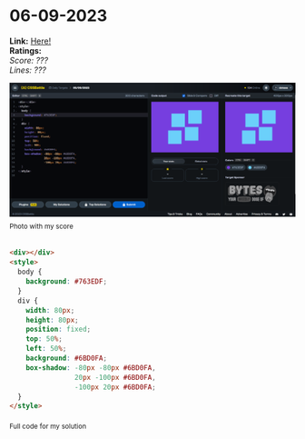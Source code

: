 # 06-09-2023

**Link:** [Here!](https://cssbattle.dev/play/AXGhRdSBRbFCfpYCstpM)
<br>
**Ratings:**
<br>
*Score: ???*
<br>
*Lines: ???*

![06-09-2023](/daily-targets/05-09-2023/05-09-2023-solution.png)
<sub>Photo with my score</sub>
<br>
<br>

```html
<div></div>
<style>
  body {
    background: #763EDF;
  }
  div {
    width: 80px;
    height: 80px;
    position: fixed;
    top: 50%;
    left: 50%;
    background: #6BD0FA;
    box-shadow: -80px -80px #6BD0FA,
                20px -100px #6BD0FA,
                -100px 20px #6BD0FA;
  }
</style>
```
<sub>Full code for my solution</sub>
